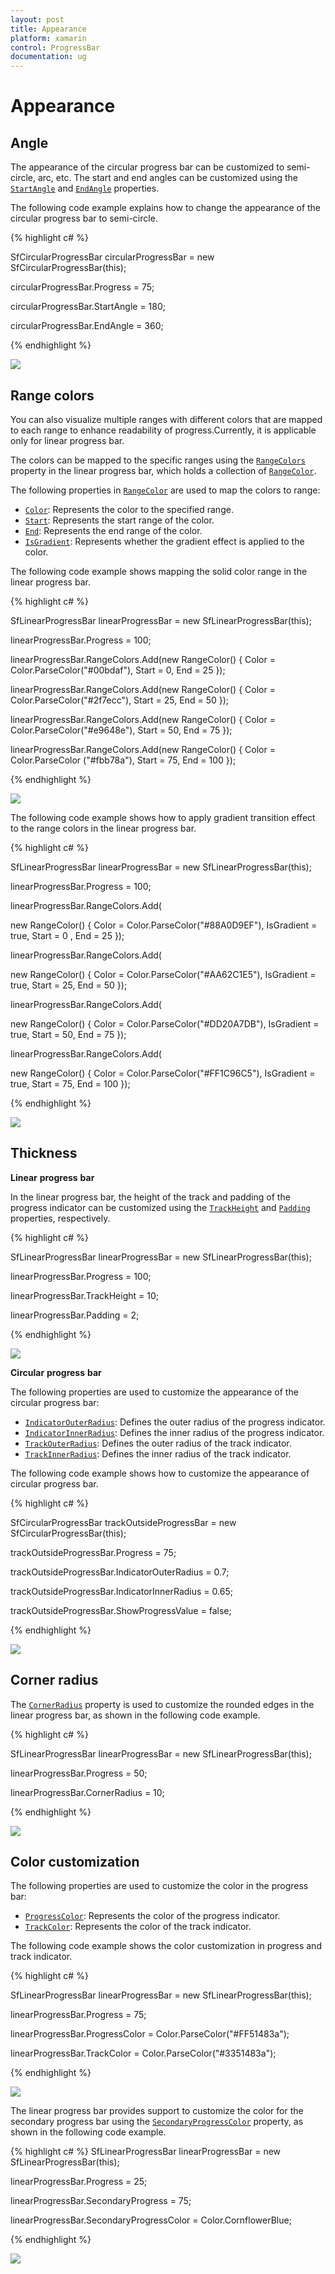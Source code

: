 ```yaml
---
layout: post
title: Appearance
platform: xamarin
control: ProgressBar
documentation: ug
---
```

# Appearance

## Angle

The appearance of the circular progress bar can be customized to semi-circle, arc, etc. The start and end angles can be customized using the [`StartAngle`](https://help.syncfusion.com/cr/cref_files/xamarin-android/Syncfusion.SfProgressBar.Android~Syncfusion.Android.ProgressBar.SfCircularProgressBar~StartAngle.html) and [`EndAngle`](https://help.syncfusion.com/cr/cref_files/xamarin-android/Syncfusion.SfProgressBar.Android~Syncfusion.Android.ProgressBar.SfCircularProgressBar~EndAngle.html) properties. 

The following code example explains how to change the appearance of the circular progress bar to semi-circle.

{% highlight c# %}

SfCircularProgressBar circularProgressBar = new SfCircularProgressBar(this);

circularProgressBar.Progress = 75;

circularProgressBar.StartAngle = 180;

circularProgressBar.EndAngle = 360;

{% endhighlight %} 

![](overview_images/angle.png)


## Range colors

You can also visualize multiple ranges with different colors that are mapped to each range to enhance readability of progress.Currently, it is applicable only for linear progress bar.

The colors can be mapped to the specific ranges using the [`RangeColors`](https://help.syncfusion.com/cr/cref_files/xamarin-android/Syncfusion.SfProgressBar.Android~Syncfusion.Android.ProgressBar.SfLinearProgressBar~RangeColors.html) property in the linear progress bar, which holds a collection of [`RangeColor`](https://help.syncfusion.com/cr/cref_files/xamarin-android/Syncfusion.SfProgressBar.Android~Syncfusion.Android.ProgressBar.RangeColor.html). 

The following properties in [`RangeColor`](https://help.syncfusion.com/cr/cref_files/xamarin-android/Syncfusion.SfProgressBar.Android~Syncfusion.Android.ProgressBar.RangeColor.html) are used to map the colors to range:

* [`Color`](https://help.syncfusion.com/cr/cref_files/xamarin-android/Syncfusion.SfProgressBar.Android~Syncfusion.Android.ProgressBar.RangeColor~Color.html): Represents the color to the specified range.
* [`Start`](https://help.syncfusion.com/cr/cref_files/xamarin-android/Syncfusion.SfProgressBar.Android~Syncfusion.Android.ProgressBar.RangeColor~Start.html): Represents the start range of the color.
* [`End`](https://help.syncfusion.com/cr/cref_files/xamarin-android/Syncfusion.SfProgressBar.Android~Syncfusion.Android.ProgressBar.RangeColor~End.html): Represents the end range of the color.
* [`IsGradient`](https://help.syncfusion.com/cr/cref_files/xamarin-android/Syncfusion.SfProgressBar.Android~Syncfusion.Android.ProgressBar.RangeColor~IsGradient.html): Represents whether the gradient effect is applied to the color.

The following code example shows mapping the solid color range in the linear progress bar.

{% highlight c# %}

SfLinearProgressBar linearProgressBar = new SfLinearProgressBar(this);

linearProgressBar.Progress = 100;

linearProgressBar.RangeColors.Add(new RangeColor() { Color = Color.ParseColor("#00bdaf"), Start = 0, End = 25 });

linearProgressBar.RangeColors.Add(new RangeColor() { Color = Color.ParseColor("#2f7ecc"), Start = 25, End = 50 });

linearProgressBar.RangeColors.Add(new RangeColor() { Color = Color.ParseColor("#e9648e"), Start = 50, End = 75 });

linearProgressBar.RangeColors.Add(new RangeColor() { Color = Color.ParseColor ("#fbb78a"), Start = 75, End = 100 });

{% endhighlight %} 

![](overview_images/rangecolors.png)

The following code example shows how to apply gradient transition effect to the range colors in the linear progress bar.

{% highlight c# %}

SfLinearProgressBar linearProgressBar = new SfLinearProgressBar(this);

linearProgressBar.Progress = 100;

linearProgressBar.RangeColors.Add(

new RangeColor() { Color = Color.ParseColor("#88A0D9EF"), IsGradient = true, Start = 0 , End = 25 });

linearProgressBar.RangeColors.Add(

new RangeColor() { Color = Color.ParseColor("#AA62C1E5"), IsGradient = true, Start = 25, End = 50 });

linearProgressBar.RangeColors.Add(

new RangeColor() { Color = Color.ParseColor("#DD20A7DB"), IsGradient = true, Start = 50, End = 75 });

linearProgressBar.RangeColors.Add(

new RangeColor() { Color = Color.ParseColor("#FF1C96C5"), IsGradient = true, Start = 75, End = 100 });

{% endhighlight %} 

![](overview_images/gradient.png)

## Thickness

**Linear** **progress** **bar**

In the linear progress bar, the height of the track and padding of the progress indicator can be customized using the [`TrackHeight`]() and [`Padding`]() properties, respectively.

{% highlight c# %}

SfLinearProgressBar linearProgressBar = new SfLinearProgressBar(this);

linearProgressBar.Progress = 100;

linearProgressBar.TrackHeight = 10;

linearProgressBar.Padding = 2;

{% endhighlight %}

![](overview_images/thickness_linear.png)


**Circular** **progress** **bar**

The following properties are used to customize the appearance of the circular progress bar:

* [`IndicatorOuterRadius`](https://help.syncfusion.com/cr/cref_files/xamarin-android/Syncfusion.SfProgressBar.Android~Syncfusion.Android.ProgressBar.SfCircularProgressBar~IndicatorInnerRadius.html): Defines the outer radius of the progress indicator.
* [`IndicatorInnerRadius`](https://help.syncfusion.com/cr/cref_files/xamarin-android/Syncfusion.SfProgressBar.Android~Syncfusion.Android.ProgressBar.SfCircularProgressBar~IndicatorOuterRadius.html): Defines the inner radius of the progress indicator.
* [`TrackOuterRadius`](https://help.syncfusion.com/cr/cref_files/xamarin-android/Syncfusion.SfProgressBar.Android~Syncfusion.Android.ProgressBar.SfCircularProgressBar~TrackOuterRadius.html): Defines the outer radius of the track indicator.
* [`TrackInnerRadius`](https://help.syncfusion.com/cr/cref_files/xamarin-android/Syncfusion.SfProgressBar.Android~Syncfusion.Android.ProgressBar.SfCircularProgressBar~TrackOuterRadius.html): Defines the inner radius of the track indicator.

The following code example shows how to customize the appearance of circular progress bar.

{% highlight c# %}

SfCircularProgressBar trackOutsideProgressBar = new SfCircularProgressBar(this);

trackOutsideProgressBar.Progress = 75;

trackOutsideProgressBar.IndicatorOuterRadius = 0.7;

trackOutsideProgressBar.IndicatorInnerRadius = 0.65;

trackOutsideProgressBar.ShowProgressValue = false;

{% endhighlight %} 

![](overview_images/appearance.png)


## Corner radius

The [`CornerRadius`](https://help.syncfusion.com/cr/cref_files/xamarin-android/Syncfusion.SfProgressBar.Android~Syncfusion.Android.ProgressBar.SfLinearProgressBar~CornerRadius.html) property is used to customize the rounded edges in the linear progress bar, as shown in the following code example.

{% highlight c# %}

SfLinearProgressBar linearProgressBar = new SfLinearProgressBar(this);

linearProgressBar.Progress = 50;

linearProgressBar.CornerRadius = 10;

{% endhighlight %} 

![](overview_images/cornerradius.png)


## Color customization

The following properties are used to customize the color in the progress bar:

* [`ProgressColor`](https://help.syncfusion.com/cr/cref_files/xamarin-android/Syncfusion.SfProgressBar.Android~Syncfusion.Android.ProgressBar.SfLinearProgressBar~CornerRadius.html): Represents the color of the progress indicator.
* [`TrackColor`](https://help.syncfusion.com/cr/cref_files/xamarin-android/Syncfusion.SfProgressBar.Android~Syncfusion.Android.ProgressBar.ProgressBarBase~TrackColor.html): Represents the color of the track indicator.

The following code example shows the color customization in progress and track indicator.

{% highlight c# %}

SfLinearProgressBar linearProgressBar = new SfLinearProgressBar(this);

linearProgressBar.Progress = 75;

linearProgressBar.ProgressColor = Color.ParseColor("#FF51483a");

linearProgressBar.TrackColor = Color.ParseColor("#3351483a");

{% endhighlight %} 

![](overview_images/color1.png)


The linear progress bar provides support to customize the color for the secondary progress bar using the [`SecondaryProgressColor`](https://help.syncfusion.com/cr/cref_files/xamarin-android/Syncfusion.SfProgressBar.Android~Syncfusion.Android.ProgressBar.SfLinearProgressBar~SecondaryProgressColor.html) property, as shown in the following code example.

{% highlight c# %}
SfLinearProgressBar linearProgressBar = new SfLinearProgressBar(this);

linearProgressBar.Progress = 25;

linearProgressBar.SecondaryProgress = 75;

linearProgressBar.SecondaryProgressColor = Color.CornflowerBlue;

{% endhighlight %} 

![](overview_images/color2.png)



